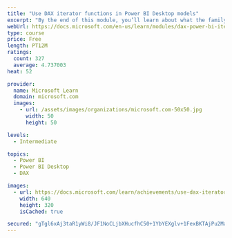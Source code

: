 ```yaml
---
title: "Use DAX iterator functions in Power BI Desktop models"
excerpt: "By the end of this module, you’ll learn about what the family of iterator functions can do and how to use them in your DAX calculations. Calculations will include custom summarizations, ranking, and concatenation."
webUrl: https://docs.microsoft.com/en-us/learn/modules/dax-power-bi-iterator-functions/
type: course
price: Free
length: PT12M
ratings:
  count: 327
  average: 4.737003
heat: 52

provider:
  name: Microsoft Learn
  domain: microsoft.com
  images:
    - url: /assets/images/organizations/microsoft.com-50x50.jpg
      width: 50
      height: 50

levels:
  - Intermediate

topics:
  - Power BI
  - Power BI Desktop
  - DAX

images:
  - url: https://docs.microsoft.com/learn/achievements/use-dax-iterator-functions-power-bi-desktop-social.png
    width: 640
    height: 320
    isCached: true

secured: "gTgl6xAj3taR1yWi8/JF1NoCLjbXHucfhC50+1YbYEXglv+1FexBKTAjPu2Ma6KYUWYBbpXUdvoNWH/jr9O2aQNXoRC+Lg/5SH+sNcgwDUNn1BkeuKzp+rUP+PiTHJ9Mwrm7gNcEcI4ygjbV9yU/ByawHisD2Du72VQIwDXzjMHTAwmwRSbr8XLFyqcg04P0v5TiRN9rWNURtCIyM4LXaIszSFfKUUZdp2o2zR647kOLZS2SYUbvDzuJt932smyHSGUiDggtb+Fo6zrT64AqlMgOfLNMFvQCJ5caCBSdG6MGbhjEf81jnMNmKjlcMaVACcI5plMAMRwuEgqrzvQ963Q4VpYgx/NjMdYwVMCRnIvNGRx0qPlgeZfFgnHq7i57VG7NwFJzsTF/re86zrYu4S699kbSsa+DskDAjDlyHOo=;Ff+YdDfvxVCsWQ3uUngikA=="
---
```


